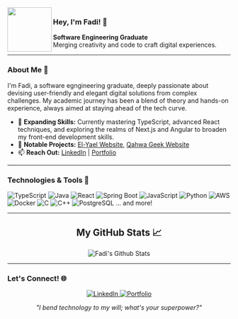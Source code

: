 <img align="left" src="https://orhun.dev/img/crow.png" width="100px" height="100px" />

### Hey, I'm Fadi! 👋
**Software Engineering Graduate**<br>
Merging creativity and code to craft digital experiences.

---

### About Me 🌟
I'm Fadi, a software egngineering graduate, deeply passionate about devising user-friendly and elegant digital solutions from complex challenges. My academic journey has been a blend of theory and hands-on experience, always aimed at staying ahead of the tech curve.

- 🌱 **Expanding Skills:** Currently mastering TypeScript, advanced React techniques, and exploring the realms of Next.js and Angular to broaden my front-end development skills.
- 🚀 **Notable Projects:** [El-Yael Website](https://elyael.com), [Qahwa Geek Website](http://qahwageek.com/)
- 📫 **Reach Out:** [LinkedIn](https://www.linkedin.com/in/fadibadarni/) | [Portfolio](https://www.devfadi.com)

---

### Technologies & Tools 🔧

![TypeScript](https://img.shields.io/badge/-TypeScript-3178C6?style=flat&logo=TypeScript&logoColor=white)
![Java](https://img.shields.io/badge/-Java-007396?style=flat&logo=java&logoColor=white)
![React](https://img.shields.io/badge/-React-61DAFB?style=flat&logo=react&logoColor=white)
![Spring Boot](https://img.shields.io/badge/-Spring_Boot-6DB33F?style=flat&logo=spring-boot&logoColor=white)
![JavaScript](https://img.shields.io/badge/-JavaScript-black?style=flat&logo=javascript)
![Python](https://img.shields.io/badge/-Python-3776AB?style=flat&logo=Python&logoColor=white)
![AWS](https://img.shields.io/badge/-AWS-232F3E?style=flat&logo=amazon-aws&logoColor=white)
![Docker](https://img.shields.io/badge/-Docker-2496ED?style=flat&logo=Docker&logoColor=white)
![C](https://img.shields.io/badge/-C-00599C?style=flat&logo=C&logoColor=white)
![C++](https://img.shields.io/badge/-C++-00599C?style=flat&logo=C%2B%2B&logoColor=white)
![PostgreSQL](https://img.shields.io/badge/-PostgreSQL-336791?style=flat&logo=postgresql&logoColor=white)
... and more!

---

<div align="center">
    <h2>My GitHub Stats 📈</h2>
    <img src="https://github-readme-streak-stats.herokuapp.com/?user=FadiBadarni&theme=tokyonight&card_width=300&hide_current_streak=true&hide_longest_streak=true" alt="Fadi's Github Stats" />
</div>

---

### Let's Connect! 🌐

<p align="center">
    <a href="https://www.linkedin.com/in/fadibadarni/">
        <img src="https://img.shields.io/badge/LinkedIn-0077B5?style=for-the-badge&logo=linkedin&logoColor=white" alt="LinkedIn">
    </a>
    <a href="https://www.devfadi.com">
        <img src="https://img.shields.io/badge/Website-FF7139?style=for-the-badge&logo=google-chrome&logoColor=white" alt="Portfolio">
    </a>
</p>

<div align="center">
    <em>"I bend technology to my will; what's your superpower?"</em>
</div>
